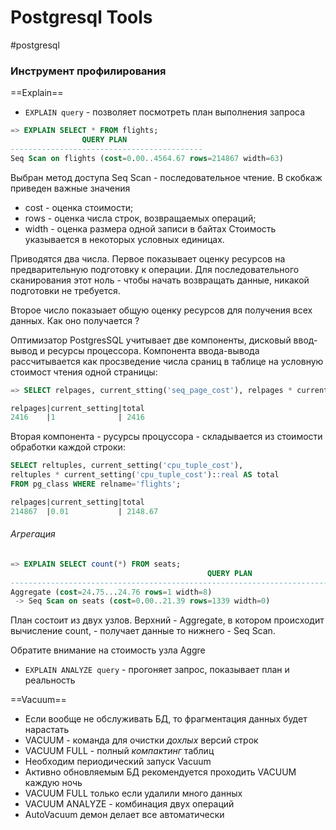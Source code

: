 # Postgresql Tools
#postgresql 

### Инструмент профилирования

==Explain==
- `EXPLAIN query` - позволяет посмотреть план выполнения запроса
```sql
=> EXPLAIN SELECT * FROM flights;
				QUERY PLAN
-------------------------------------------
Seq Scan on flights (cost=0.00..4564.67 rows=214867 width=63)
```
Выбран метод доступа Seq Scan - последовательное чтение.
В скобкаж приведен важные значения
* cost - оценка стоимости;
* rows - оценка числа строк, возвращаемых операций;
* width - оценка размера одной записи в байтах
Стоимость указывается в некоторых условных единицах.

Приводятся два числа. Первое показывает оценку ресурсов на предварительную подготовку к операции. Для последовательного сканирования этот ноль - чтобы начать возвращать данные, никакой подготовки не требуется.

Второе число показыает общую оценку ресурсов для получения всех данных. Как оно получается ?

Оптимизатор PostgresSQL учитывает две компоненты, дисковый ввод-вывод и ресурсы процессора. Компонента ввода-вывода рассчитывается как просзведение числа сраниц в таблице на условную стоимост чтения одной страницы:

```sql
=> SELECT relpages, current_stting('seq_page_cost'), relpages * current_setting('seq_page_cost')::real AS tatal FROM pg_class WHERE relnam='flights';

relpages|current_setting|total
2416    |1              | 2416
```

 Вторая компонента - русурсы процуссора - складывается из стоимости обработки каждой строки:
```sql
SELECT reltuples, current_setting('cpu_tuple_cost'),
reltuples * current_setting('cpu_tuple_cost')::real AS total
FROM pg_class WHERE relname='flights';

relpages|current_setting|total
214867  |0.01           | 2148.67
```

###### Агрегация
```sql
=> EXPLAIN SELECT count(*) FROM seats;
											QUERY PLAN
---------------------------------------------------------------------------------
Aggregate (cost=24.75...24.76 rows=1 width=8)
 -> Seq Scan on seats (cost=0.00..21.39 rows=1339 width=0)
```

План состоит из двух узлов. Верхний - Aggregate, в котором происходит вычисление count, - получает данные то нижнего - Seq Scan.

Обратите внимание на стоимость узла Aggre
- `EXPLAIN ANALYZE query` - прогоняет запрос, показывает план и реальность

==Vacuum==
- Если вообще не обслуживать БД, то фрагментация данных будет нарастать
- VACUUM - команда для очистки *дохлых* версий строк
- VACUUM FULL - полный *компактинг* таблиц
- Необходим периодический запуск Vacuum
- Активно обновляемым БД рекомендуется проходить VACUUM каждую ночь
- VACUUM FULL только если удалили много данных
- VACUUM ANALYZE - комбинация двух операций
- AutoVacuum демон делает все автоматически